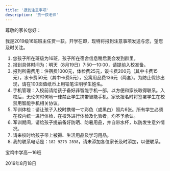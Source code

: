 ```yaml
---
title: '报到注意事项'
description: '贾一荻老师'
---
```


尊敬的家长您好：

我是2019级16班班主任贾一荻。开学在即，现特将报到注意事项发送与您，望您及时关注。

1. 您孩子所在班级为16班，孩子所在宿舍信息稍后我会发到群里。
2. 报到具体时间为：明天（8月19日）7:50—10:00，请提前入校准备。
3. 报到所需费用：住宿费1000元，体检费25元，饭卡费200元（其中卡费15元），水卡费50元（其中卡费5元），公寓用品费136元（两套）。为防止假钞出现，请在100面值纸币上用铅笔注明学生姓名。
4. 手机管理：入校前请给孩子备好非智能手机一部，以方便和家长取得联系。入校后，无论何时何地一律禁止学生携带智能手机。家长报名时将签署学生在校禁用智能手机相关协议。
5. 军训体检：请让孩子入校时携带一寸彩色（或黑白）照片6张。所有学生必须在校内统一进行体检，在校外进行体检及化验者，均不予承认。
6. 军训期间，请给孩子提前备好防晒、防暑用品，并自带水杯，以防发生意外情况。
7. 请来校时给孩子带上被褥、生活用品及学习用品。
8. 我的联系电话是：`182 9273 2838`，请未添加各位家长及时添加，以便联系。

宝鸡中学高一16班

2019年8月18日